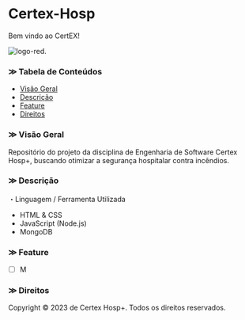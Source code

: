 # Certex-Hosp
Bem vindo ao CertEX!
    
![logo-red](./assets/icon/logo-red.png"logo-red").

### ≫ Tabela de Conteúdos
<!--ts-->
   * [Visão Geral](#Overview)
   * [Descrição](#Description)
   * [Feature](#Feature)
   * [Direitos](#Rights)
<!--te-->

### ≫ Visão Geral <a name="Overview"></a>
Repositório do projeto da disciplina de Engenharia de Software Certex Hosp+, buscando otimizar  a segurança hospitalar contra incêndios.


### ≫ Descrição <a name="Description"></a>
・Linguagem / Ferramenta Utilizada
- HTML & CSS
- JavaScript (Node.js)
- MongoDB

### ≫ Feature <a name="Feature"></a>
- [ ] M


### ≫ Direitos <a name="Rights"></a>
Copyright © 2023 de Certex Hosp+.
Todos os direitos reservados.